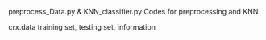 preprocess_Data.py & KNN_classifier.py 
Codes for preprocessing and KNN

crx.data
training set, testing set, information
